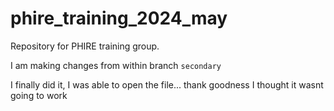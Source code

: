 # phire_training_2024_may

Repository for PHIRE training group.

I am making changes from within branch `secondary` 

I finally did it, I was able to open the file... thank goodness I thought it wasnt going to work

